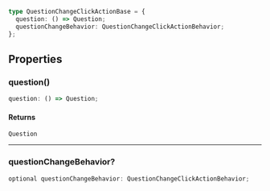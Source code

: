```ts
type QuestionChangeClickActionBase = {
  question: () => Question;
  questionChangeBehavior: QuestionChangeClickActionBehavior;
};
```

## Properties

### question()

```ts
question: () => Question;
```

#### Returns

`Question`

***

### questionChangeBehavior?

```ts
optional questionChangeBehavior: QuestionChangeClickActionBehavior;
```
